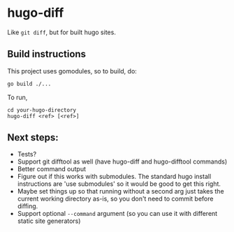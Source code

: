 # hugo-diff

Like `git diff`, but for built hugo sites.

## Build instructions

This project uses gomodules, so to build, do:

```sh
go build ./...
```

To run,

```
cd your-hugo-directory
hugo-diff <ref> [<ref>]
```

## Next steps:
- Tests?
- Support git difftool as well (have hugo-diff and hugo-difftool commands)
- Better command output
- Figure out if this works with submodules. The standard hugo install instructions are 'use submodules' so it would be good to get this right.
- Maybe set things up so that running without a second arg just takes the current working directory as-is, so you don't need to commit before diffing.
- Support optional `--command` argument (so you can use it with different static site generators)
